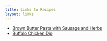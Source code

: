 ```yaml
---
title: Links to Recipes
layout: links
---
```



- [Brown Butter Pasta with Sausage and Herbs](https://www.soliorganic.com/recipe/brown-butter-pasta-with-sausage-and-herbs/)
- [Buffalo Chicken Dip](https://www.tasteofhome.com/recipes/buffalo-chicken-dip/)
